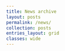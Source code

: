 ```yaml
---
title: News archive
layout: posts
permalink: /news/
collection: posts
entries_layout: grid
classes: wide
---
```


